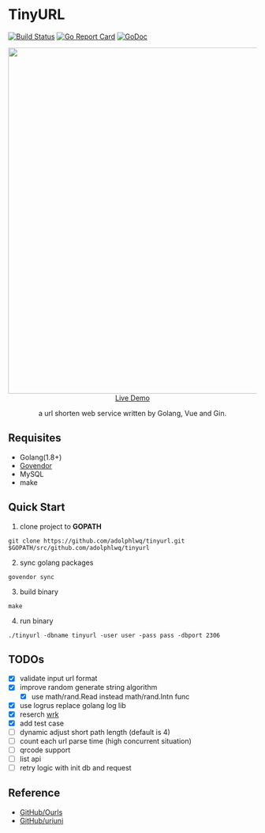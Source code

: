 # TinyURL

[![Build Status](https://travis-ci.org/adolphlwq/tinyurl.svg?branch=master)](https://travis-ci.org/adolphlwq/tinyurl)  [![Go Report Card](https://goreportcard.com/badge/github.com/adolphlwq/tinyurl)](https://goreportcard.com/report/github.com/adolphlwq/tinyurl)  [![GoDoc](https://godoc.org/github.com/adolphlwq/tinyurl?status.svg)](https://godoc.org/github.com/adolphlwq/tinyurl)

<p align="center">
  <a href="http://tinyurl.adolphlwq.xyz" target="_blank">
    <img src="tinyurl.png" width="700px">
    <br>
    Live Demo
  </a>
</p>

<p align="center">a url shorten web service written by Golang, Vue and Gin.</p>

## Requisites
- Golang(1.8+)
- [Govendor](https://github.com/kardianos/govendor)
- MySQL
- make

## Quick Start
1. clone project to **GOPATH**
```
git clone https://github.com/adolphlwq/tinyurl.git $GOPATH/src/github.com/adolphlwq/tinyurl
```
2. sync golang packages
```
govendor sync
```
3. build binary
```
make
```
4. run binary
```
./tinyurl -dbname tinyurl -user user -pass pass -dbport 2306
```

## TODOs
- [X] validate input url format
- [X] improve random generate string algorithm
    - [X] use math/rand.Read instead math/rand.Intn func
- [X] use logrus replace golang log lib
- [X] reserch [wrk](https://github.com/wg/wrk)
- [X] add test case
- [ ] dynamic adjust short path length (default is 4)
- [ ] count each url parse time (high concurrent situation)
- [ ] qrcode support
- [ ] list api
- [ ] retry logic with init db and request

## Reference
- [GitHub/Ourls](https://github.com/takashiki/Ourls)
- [GitHub/uriuni](https://github.com/dchest/uniuri)
